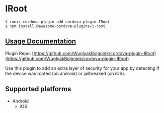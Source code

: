 # IRoot

```
$ ionic cordova plugin add cordova-plugin-IRoot
$ npm install @awesome-cordova-plugins/i-root
```

## [Usage Documentation](https://danielsogl.gitbook.io/awesome-cordova-plugins/plugins/i-root/)

Plugin Repo: [https://github.com/WuglyakBolgoink/cordova-plugin-IRoot](https://github.com/WuglyakBolgoink/cordova-plugin-IRoot)

Use this plugin to add an extra layer of security for your app by detecting if the device was rooted (on android) or jailbreaked (on iOS).

## Supported platforms

- Android
  - iOS
  


